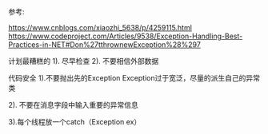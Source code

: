 参考:

https://www.cnblogs.com/xiaozhi_5638/p/4259115.html   
https://www.codeproject.com/Articles/9538/Exception-Handling-Best-Practices-in-NET#Don%27tthrownewException%28%297

计划最糟糕的
1). 尽早检查
2). 不要相信外部数据

代码安全
1).不要抛出先的Exception
Exception过于宽泛，尽量的派生自己的异常类

2). 不要在消息字段中输入重要的异常信息

3).每个线程放一个catch（Exception ex）


